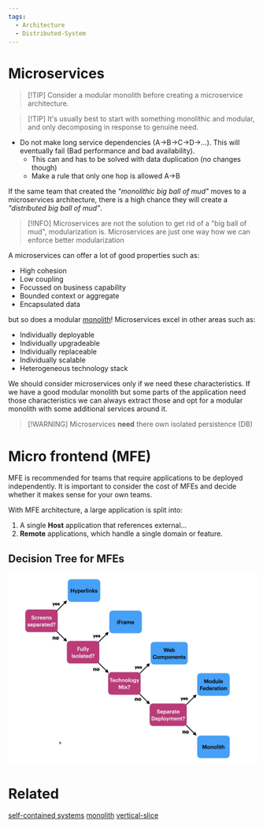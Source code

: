 ```yaml
---
tags:
  - Architecture
  - Distributed-System
---
```

# Microservices 

> [!TIP] Consider a modular monolith before creating a microservice architecture.

> [!TIP] It's usually best to start with something monolithic and modular, and only decomposing in response to genuine need.

- Do not make long service dependencies (A->B->C->D->...). This will eventually fail (Bad performance and bad availability).
	- This can and has to be solved with data duplication (no changes though)
	- Make a rule that only one hop is allowed A->B 

If the same team that created the *"monolithic big ball of mud"* moves to a microservices architecture, there is a high chance they will create a *"distributed big ball of mud"*.

> [!INFO]
>  Microservices are not the solution to get rid of a "big ball of mud", modularization is. Microservices are just one way how we can enforce better modularization

A microservices can offer a lot of good properties such as:

- High cohesion
- Low coupling
- Focussed on business capability
- Bounded context or aggregate
- Encapsulated data

but so does a modular [monolith](monolith.md)!
Microservices excel in other areas such as:

- Individually deployable
- Individually upgradeable
- Individually replaceable
- Individually scalable
- Heterogeneous technology stack

We should consider microservices only if we need these characteristics. 
If we have a good modular monolith but some parts of the application need those characteristics we can always extract those and opt for a modular monolith with some additional services around it.

> [!WARNING] Microservices **need** there own isolated persistence (DB)

# Micro frontend (MFE)

MFE is recommended for teams that require applications to be deployed independently. It is important to consider the cost of MFEs and decide whether it makes sense for your own teams.

With MFE architecture, a large application is split into:

1. A single **Host** application that references external...
2. **Remote** applications, which handle a single domain or feature.

## Decision Tree for MFEs

![](../assets/mfe-decision-tree.png)

# Related

[self-contained systems](self-contained-systems.md)
[monolith](monolith.md)
[vertical-slice](vertical-slice.md)
